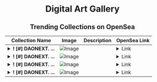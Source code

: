 <div align="center">

# Digital Art Gallery

## Trending Collections on OpenSea

| Collection Name                       | Image                                                                                     | Description                       | OpenSea Link                                                                                          |
|---------------------------------------|-------------------------------------------------------------------------------------------|-----------------------------------|--------------------------------------------------------------------------------------------------------|
| **<details><summary>! [#] DAONEXT. ...</summary>! [#] DAONEXT. COM</details>** | ![Image](https://i.seadn.io/s/raw/files/b90b123763e5607eb5ed30a274a70e59.png?w=500&auto=format?w=200&auto=format) |  | <details><summary>Link</summary>[! [#] DAONEXT. COM](https://opensea.io/collection/daonext-com-2963)</details> |
| **<details><summary>! [#] DAONEXT. ...</summary>! [#] DAONEXT. COM</details>** | ![Image](https://i.seadn.io/s/raw/files/201792ed58779484ec50907a72043c2e.png?w=500&auto=format?w=200&auto=format) |  | <details><summary>Link</summary>[! [#] DAONEXT. COM](https://opensea.io/collection/daonext-com-2961)</details> |
| **<details><summary>! [#] DAONEXT. ...</summary>! [#] DAONEXT. COM</details>** | ![Image](https://i.seadn.io/s/raw/files/859c92bc8b2de276339f8c301be4c11d.png?w=500&auto=format?w=200&auto=format) |  | <details><summary>Link</summary>[! [#] DAONEXT. COM](https://opensea.io/collection/daonext-com-2960)</details> |
| **<details><summary>! [#] DAONEXT. ...</summary>! [#] DAONEXT. COM</details>** | ![Image](https://i.seadn.io/s/raw/files/c6ef3c7eaf60a4d704739aa201358233.png?w=500&auto=format?w=200&auto=format) |  | <details><summary>Link</summary>[! [#] DAONEXT. COM](https://opensea.io/collection/daonext-com-2959)</details> |

</div>